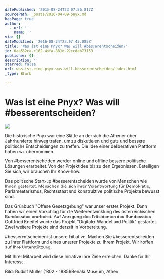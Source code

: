 ```yaml
---
datePublished: '2016-08-24T23:07:56.817Z'
sourcePath: _posts/2016-04-09-pnyx.md
hasPage: true
author:
  - url: ''
    name: ''
via: {}
dateModified: '2016-08-24T23:07:45.085Z'
title: 'Was ist eine Pnyx? Was will #besserentscheiden?'
id: 0aa562ca-c162-4bfa-881d-22ccdab73f53
publisher: {}
description: ''
starred: false
url: was-ist-eine-pnyx-was-will-besserentscheiden/index.html
_type: Blurb

---
```

# Was ist eine Pnyx? Was will \#besserentscheiden?
![](https://s3-us-west-2.amazonaws.com/the-grid-img/p/eab5e9ba43801a52d76793a036e1f73f146db068.jpg)

Die historische Pnyx war eine Stätte an der sich die Athener über Jahrhunderte hinweg trafen, um zu diskutieren und gute und bessere politische Entscheidungen zu treffen. Die Idee einer deliberativen Plattform haben wir übernommen.

Von \#besserentscheiden werden online und offline bessere politische Lösungen erarbeitet. Von der Projektidee bis zu den Ergebnissen. Beteiligen Sie sich, wir brauchen Ihr Know-how.

Das politische Start-up \#besserentscheiden wurde von Menschen wie Ihnen gestartet. Menschen die sich ihrer Verantwortung für Demokratie, Parlamentarismus, Rechtsstaat und konstruktive politische Projekte bewusst sind.

Das Grünbuch "Offene Gesetzgebung" war unser erstes Projekt. Dann haben wir einen Vorschlag für die Weiterentwicklung des österreichischen Bundesrates erarbeitet. Auf Anregung des Präsidenten des Bundesrates Gottfried Kneifel wurde das Projekt "Digitaler Wandel und Politik" gestartet. Zwei weitere Projekte sind derzeit in Vorbereitung.

\#besserentscheiden ist unsere Initiative. Machen Sie \#besserentscheiden zu Ihrer Plattform und eines unserer Projekte zu Ihrem Projekt. Wir hoffen auf Ihre Unterstützung.

Mit Ihrer Mitarbeit wird diese Initiative ihre Ziele erreichen. Danke für Ihr Interesse.

Bild: Rudolf Müller (1802 - 1885)/Benaki Museum, Athen